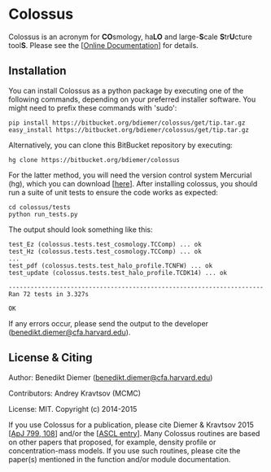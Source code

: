 Colossus
========

Colossus is an acronym for **CO**smology, ha**LO** and large-**S**cale **S**tr**U**cture 
tool**S**. Please see the [[Online Documentation](https://bdiemer.bitbucket.io/)] for details.

Installation
------------

You can install Colossus as a python package by executing one of the following commands, depending 
on your preferred installer software. You might need to prefix these commands with 'sudo':

    pip install https://bitbucket.org/bdiemer/colossus/get/tip.tar.gz
    easy_install https://bitbucket.org/bdiemer/colossus/get/tip.tar.gz

Alternatively, you can clone this BitBucket repository by executing:

    hg clone https://bitbucket.org/bdiemer/colossus

For the latter method, you will need the version control system Mercurial (hg), which you can 
download [[here](http://mercurial.selenic.com/)]. After installing colossus, you should run a
suite of unit tests to ensure the code works as expected:

    cd colossus/tests
    python run_tests.py
    
The output should look something like this:

    test_Ez (colossus.tests.test_cosmology.TCComp) ... ok
    test_Hz (colossus.tests.test_cosmology.TCComp) ... ok
    ...
    test_pdf (colossus.tests.test_halo_profile.TCNFW) ... ok
    test_update (colossus.tests.test_halo_profile.TCDK14) ... ok
    
    ----------------------------------------------------------------------
    Ran 72 tests in 3.327s
    
    OK

If any errors occur, please send the output to the developer (benedikt.diemer@cfa.harvard.edu).

License & Citing
----------------

Author:        Benedikt Diemer (benedikt.diemer@cfa.harvard.edu)

Contributors:  Andrey Kravtsov (MCMC)

License:       MIT. Copyright (c) 2014-2015

If you use Colossus for a publication, please cite Diemer & Kravtsov 2015 [[ApJ 799, 108](http://adsabs.harvard.edu/abs/2015ApJ...799..108D)] and/or the [[ASCL entry](http://adsabs.harvard.edu/abs/2015ascl.soft01016D)]. Many Colossus routines are 
based on other papers that proposed, for example, density profile or concentration-mass models. 
If you use such routines, please cite the paper(s) mentioned in the function and/or module
documentation.
